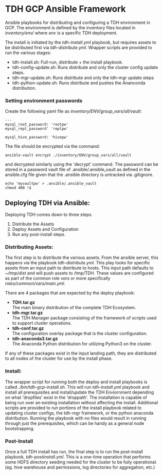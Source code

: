 TDH GCP Ansible Framework
=========================

Ansible playbooks for distributing and configuring a TDH environment in GCP. 
The environment is defined by the inventory files located in 
*inventory/env/* where *env* is a specific TDH deployment.

The install is initiated by the *tdh-install.yml* playbook, but requires 
assets to be distributed first via *tdh-distribute.yml*. Wrapper scripts 
are provided to run the various stages:

- tdh-install.sh:  Full-run, distribute + the install playbook.
- tdh-config-update.sh:  Runs distribute and only the cluster config update steps.
- tdh-mgr-update.sh: Runs distribute and only the tdh-mgr update steps
- tdh-python-update.sh: Runs distribute and pushes the Ananconda distribution.


### Setting environment passwords

Create the following yaml file as *inventory/ENV/group_vars/all/vault*:
```
---
mysql_root_password: 'rootpw'
mysql_repl_password' 'replpw'

mysql_hive_password: 'hivepw'
```

The file should be encrypted via the command:
```
ansible-vault encrypt ./inventory/ENV/group_vars/all/vault
```
and decrypted similarly using the 'decrypt' command. The password can be stored
in a password vault file of .ansible/.ansible_vault as defined in the ansible.cfg
file given that the .ansible directory is untracked via .gitignore.
```
echo 'myvaultpw' > .ansible/.ansible_vault
chmod 400 !$
```


## Deploying TDH via Ansible:

Deploying TDH comes down to three steps. 
1) Distribute the Assets 
2) Deploy Assets and Configuration 
3) Run any post-install steps.

### Distributing Assets:

  The first step is to distribute the various assets. From the ansible server,
  this happens via the playbook *tdh-distribute.yml*. This play looks for specific 
  assets from an input path to distribute to hosts. This input path defaults 
  to *~/tmp/dist* and will push assets to /tmp/TDH. These values are configured as 
  part of the common role *vars* or more specifically *roles/common/vars/main.yml*.

There are 4 packages that are expected by the deploy playbook:

* **TDH.tar.gz**  
  The main binary distribution of the complete TDH Ecosystem.
* **tdh-mgr.tar.gz**  
  The TDH Manager package consisting of the framework of scripts used to support 
  cluster operations.
* **tdh-conf.tar.gz**  
  The configuration overlay package that is the cluster configuration.
* **tdh-anaconda3.tar.gz**  
  The Anaconda Python distribution for utilizing Python3 on the cluster.

If any of these packages exist in the input landing path, they are distributed to 
all nodes of the cluster for use by the install phase.

### Install:

The wrapper script for running both the deploy and install playbooks is called
*./bin/tdh-gcp-install.sh*.  This will run *tdh-install.yml* playbook and install
 all prerequisites and install/update the TDH Enviornment depending on what 
 'dropfiles' exist in the 'droppath'. The installation is capable of being run over 
 an existing installation without affecting the install. Additional scripts are 
 provided to run portions of the install playbook related to updating cluster 
 configs, the tdh-mgr framework, or the python anaconda distribution. Running the 
 playbook with no files would result in running through just the prerequisites, 
 which can be handy as a general node bootstrapping.

### Post-Install

Once a full TDH install has run, the final step is to run the post-install 
playbook, *tdh-postinstall.yml*. This is a one-time operation that performs 
some HDFS directory seeding needed for the cluster to be fully operational. 
(eg. hive warehouse and permissions, log directories for aggregation, etc.)
